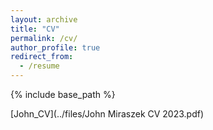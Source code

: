 ```yaml
---
layout: archive
title: "CV"
permalink: /cv/
author_profile: true
redirect_from:
  - /resume
---
```


{% include base_path %}

[John_CV](../files/John Miraszek CV 2023.pdf)
